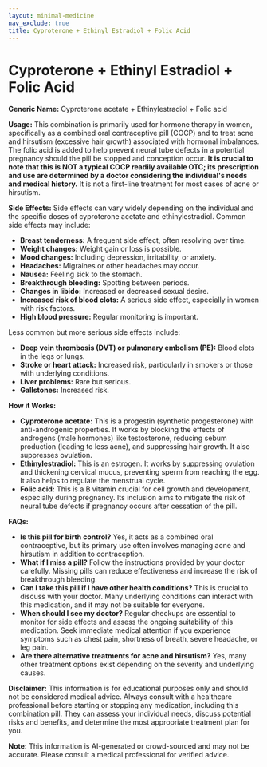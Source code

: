 ```yaml
---
layout: minimal-medicine
nav_exclude: true
title: Cyproterone + Ethinyl Estradiol + Folic Acid
---
```


# Cyproterone + Ethinyl Estradiol + Folic Acid

**Generic Name:** Cyproterone acetate + Ethinylestradiol + Folic acid

**Usage:** This combination is primarily used for hormone therapy in women, specifically as a combined oral contraceptive pill (COCP) and to treat acne and hirsutism (excessive hair growth) associated with hormonal imbalances.  The folic acid is added to help prevent neural tube defects in a potential pregnancy should the pill be stopped and conception occur.  **It is crucial to note that this is NOT a typical COCP readily available OTC; its prescription and use are determined by a doctor considering the individual's needs and medical history.**  It is not a first-line treatment for most cases of acne or hirsutism.

**Side Effects:**  Side effects can vary widely depending on the individual and the specific doses of cyproterone acetate and ethinylestradiol. Common side effects may include:

* **Breast tenderness:** A frequent side effect, often resolving over time.
* **Weight changes:**  Weight gain or loss is possible.
* **Mood changes:**  Including depression, irritability, or anxiety.
* **Headaches:** Migraines or other headaches may occur.
* **Nausea:** Feeling sick to the stomach.
* **Breakthrough bleeding:** Spotting between periods.
* **Changes in libido:**  Increased or decreased sexual desire.
* **Increased risk of blood clots:** A serious side effect, especially in women with risk factors.
* **High blood pressure:**  Regular monitoring is important.


Less common but more serious side effects include:

* **Deep vein thrombosis (DVT) or pulmonary embolism (PE):** Blood clots in the legs or lungs.
* **Stroke or heart attack:** Increased risk, particularly in smokers or those with underlying conditions.
* **Liver problems:**  Rare but serious.
* **Gallstones:** Increased risk.


**How it Works:**

* **Cyproterone acetate:** This is a progestin (synthetic progesterone) with anti-androgenic properties.  It works by blocking the effects of androgens (male hormones) like testosterone, reducing sebum production (leading to less acne), and suppressing hair growth. It also suppresses ovulation.
* **Ethinylestradiol:** This is an estrogen.  It works by suppressing ovulation and thickening cervical mucus, preventing sperm from reaching the egg. It also helps to regulate the menstrual cycle.
* **Folic acid:**  This is a B vitamin crucial for cell growth and development, especially during pregnancy. Its inclusion aims to mitigate the risk of neural tube defects if pregnancy occurs after cessation of the pill.


**FAQs:**

* **Is this pill for birth control?**  Yes, it acts as a combined oral contraceptive, but its primary use often involves managing acne and hirsutism in addition to contraception.
* **What if I miss a pill?** Follow the instructions provided by your doctor carefully.  Missing pills can reduce effectiveness and increase the risk of breakthrough bleeding.
* **Can I take this pill if I have other health conditions?**  This is crucial to discuss with your doctor.  Many underlying conditions can interact with this medication, and it may not be suitable for everyone.
* **When should I see my doctor?**  Regular checkups are essential to monitor for side effects and assess the ongoing suitability of this medication.  Seek immediate medical attention if you experience symptoms such as chest pain, shortness of breath, severe headache, or leg pain.
* **Are there alternative treatments for acne and hirsutism?** Yes, many other treatment options exist depending on the severity and underlying causes.


**Disclaimer:** This information is for educational purposes only and should not be considered medical advice.  Always consult with a healthcare professional before starting or stopping any medication, including this combination pill.  They can assess your individual needs, discuss potential risks and benefits, and determine the most appropriate treatment plan for you.


**Note:** This information is AI-generated or crowd-sourced and may not be accurate. Please consult a medical professional for verified advice.